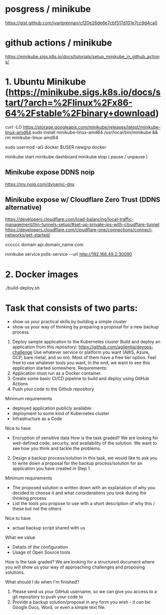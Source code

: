 # posgress / minikube
https://gist.github.com/ivanbrennan/cf20e26de6e7cbf517d101e7cc9d4ca0


# github actions / minikube
https://minikube.sigs.k8s.io/docs/tutorials/setup_minikube_in_github_actions/


# 1. Ubuntu Minikube (https://minikube.sigs.k8s.io/docs/start/?arch=%2Flinux%2Fx86-64%2Fstable%2Fbinary+download)

curl -LO https://storage.googleapis.com/minikube/releases/latest/minikube-linux-amd64
sudo install minikube-linux-amd64 /usr/local/bin/minikube && rm minikube-linux-amd64

  sudo usermod -aG docker $USER
  newgrp docker

minikube start
minikube dashboard
minikube stop   ( pause / unpause )

## Minikube expose DDNS noip
https://my.noip.com/dynamic-dns

## Minikube expose w/ Cloudflare Zero Trust (DDNS alternative)

https://developers.cloudflare.com/load-balancing/local-traffic-management/ltm-tunnels-setup/#set-up-private-ips-with-cloudflare-tunnel
https://developers.cloudflare.com/cloudflare-one/connections/connect-networks/get-started/

  cccccc domain
  api.domain_name.com

minikube service polls-service --url
http://192.168.49.2:30090

# 2. Docker images
./build-deploy.sh 







# Task that consists of two parts:
- show us your practical skills by building a simple cluster
- show us your way of thinking by preparing a proposal for a new backup process

1. Deploy sample application to the Kubernetes cluster
Build and deploy an application from this repository:
https://github.com/agilentia/devops-challenge
Use whatever service or platform you want (AWS, Azure, GCP, bare metal, and so on). Most of them have a free tier option.
Feel free to use whatever tools you want, in the end, we want to see this application started somewhere.
Requirements:
1. Application must run as a Docker container.
2. Create some basic CI/CD pipeline to build and deploy using GitHub Actions
3. Push your code to the Github repository

Minimum requirements
- deployed application publicly available
- deployment to some kind of Kubernetes cluster
- Infrastructure as a Code

Nice to have
- Encryption of sensitive data
How is the task graded?
We are looking for well-defined code, security, and availability of the solution. We want to
see how you think and tackle the problems.

2. Design a backup process/solution
In this task, we would like to ask you to write down a proposal for the backup
process/solution for an application you have created in Step 1.

Minimum requirements
- The proposed solution is written down with an explanation of why you decided to
choose it and what considerations you took during the thinking process
- List the tools you propose to use with a short description of why this / these but not
the others

Nice to have
- actual backup script shared with us

What we value
- Details of the configuration
- Usage of Open Source tools

How is the task graded?
We are looking for a structured document where you will show us your way of approaching
challenges and proposing solutions.

What should I do when I'm finished?
1. Please send us your GitHub username, so we can give you access to a git
repository to push your code to
2. Provide a backup solution/proposal in any form you wish - it can be Google Docs,
Word, or even a simple text file.

